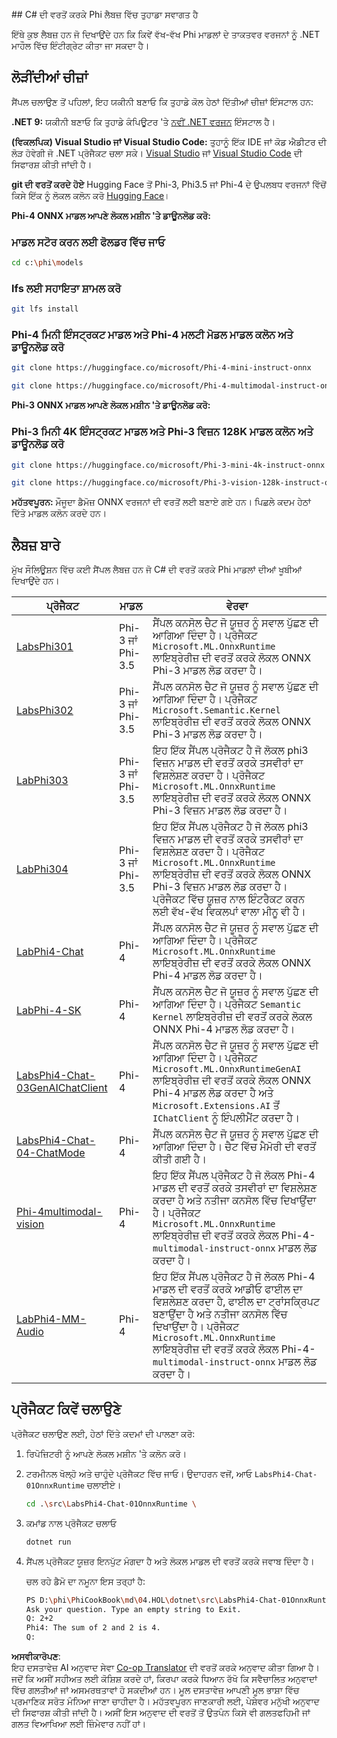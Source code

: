 <!--
CO_OP_TRANSLATOR_METADATA:
{
  "original_hash": "903c509a6d0d1ecce00b849d7f753bdd",
  "translation_date": "2025-07-17T10:35:06+00:00",
  "source_file": "md/04.HOL/dotnet/readme.md",
  "language_code": "pa"
}
-->
﻿## C# ਦੀ ਵਰਤੋਂ ਕਰਕੇ Phi ਲੈਬਜ਼ ਵਿੱਚ ਤੁਹਾਡਾ ਸਵਾਗਤ ਹੈ

ਇੱਥੇ ਕੁਝ ਲੈਬਜ਼ ਹਨ ਜੋ ਦਿਖਾਉਂਦੇ ਹਨ ਕਿ ਕਿਵੇਂ ਵੱਖ-ਵੱਖ Phi ਮਾਡਲਾਂ ਦੇ ਤਾਕਤਵਰ ਵਰਜਨਾਂ ਨੂੰ .NET ਮਾਹੌਲ ਵਿੱਚ ਇੰਟੀਗ੍ਰੇਟ ਕੀਤਾ ਜਾ ਸਕਦਾ ਹੈ।

## ਲੋੜੀਂਦੀਆਂ ਚੀਜ਼ਾਂ

ਸੈਂਪਲ ਚਲਾਉਣ ਤੋਂ ਪਹਿਲਾਂ, ਇਹ ਯਕੀਨੀ ਬਣਾਓ ਕਿ ਤੁਹਾਡੇ ਕੋਲ ਹੇਠਾਂ ਦਿੱਤੀਆਂ ਚੀਜ਼ਾਂ ਇੰਸਟਾਲ ਹਨ:

**.NET 9:** ਯਕੀਨੀ ਬਣਾਓ ਕਿ ਤੁਹਾਡੇ ਕੰਪਿਊਟਰ 'ਤੇ [ਨਵੀਂ .NET ਵਰਜਨ](https://dotnet.microsoft.com/download/dotnet?WT.mc_id=aiml-137032-kinfeylo) ਇੰਸਟਾਲ ਹੈ।

**(ਵਿਕਲਪਿਕ) Visual Studio ਜਾਂ Visual Studio Code:** ਤੁਹਾਨੂੰ ਇੱਕ IDE ਜਾਂ ਕੋਡ ਐਡੀਟਰ ਦੀ ਲੋੜ ਹੋਵੇਗੀ ਜੋ .NET ਪ੍ਰੋਜੈਕਟ ਚਲਾ ਸਕੇ। [Visual Studio](https://visualstudio.microsoft.com?WT.mc_id=aiml-137032-kinfeylo) ਜਾਂ [Visual Studio Code](https://code.visualstudio.com?WT.mc_id=aiml-137032-kinfeylo) ਦੀ ਸਿਫਾਰਸ਼ ਕੀਤੀ ਜਾਂਦੀ ਹੈ।

**git ਦੀ ਵਰਤੋਂ ਕਰਦੇ ਹੋਏ** Hugging Face ਤੋਂ Phi-3, Phi3.5 ਜਾਂ Phi-4 ਦੇ ਉਪਲਬਧ ਵਰਜਨਾਂ ਵਿੱਚੋਂ ਕਿਸੇ ਇੱਕ ਨੂੰ ਲੋਕਲ ਕਲੋਨ ਕਰੋ [Hugging Face](https://huggingface.co/collections/lokinfey/phi-4-family-679c6f234061a1ab60f5547c)।

**Phi-4 ONNX ਮਾਡਲ ਆਪਣੇ ਲੋਕਲ ਮਸ਼ੀਨ 'ਤੇ ਡਾਊਨਲੋਡ ਕਰੋ:**

### ਮਾਡਲ ਸਟੋਰ ਕਰਨ ਲਈ ਫੋਲਡਰ ਵਿੱਚ ਜਾਓ

```bash
cd c:\phi\models
```

### lfs ਲਈ ਸਹਾਇਤਾ ਸ਼ਾਮਲ ਕਰੋ

```bash
git lfs install 
```

### Phi-4 ਮਿਨੀ ਇੰਸਟ੍ਰਕਟ ਮਾਡਲ ਅਤੇ Phi-4 ਮਲਟੀ ਮੋਡਲ ਮਾਡਲ ਕਲੋਨ ਅਤੇ ਡਾਊਨਲੋਡ ਕਰੋ

```bash
git clone https://huggingface.co/microsoft/Phi-4-mini-instruct-onnx

git clone https://huggingface.co/microsoft/Phi-4-multimodal-instruct-onnx
```

**Phi-3 ONNX ਮਾਡਲ ਆਪਣੇ ਲੋਕਲ ਮਸ਼ੀਨ 'ਤੇ ਡਾਊਨਲੋਡ ਕਰੋ:**

### Phi-3 ਮਿਨੀ 4K ਇੰਸਟ੍ਰਕਟ ਮਾਡਲ ਅਤੇ Phi-3 ਵਿਜ਼ਨ 128K ਮਾਡਲ ਕਲੋਨ ਅਤੇ ਡਾਊਨਲੋਡ ਕਰੋ

```bash
git clone https://huggingface.co/microsoft/Phi-3-mini-4k-instruct-onnx

git clone https://huggingface.co/microsoft/Phi-3-vision-128k-instruct-onnx-cpu
```

**ਮਹੱਤਵਪੂਰਨ:** ਮੌਜੂਦਾ ਡੈਮੋਜ਼ ONNX ਵਰਜਨਾਂ ਦੀ ਵਰਤੋਂ ਲਈ ਬਣਾਏ ਗਏ ਹਨ। ਪਿਛਲੇ ਕਦਮ ਹੇਠਾਂ ਦਿੱਤੇ ਮਾਡਲ ਕਲੋਨ ਕਰਦੇ ਹਨ।

## ਲੈਬਜ਼ ਬਾਰੇ

ਮੁੱਖ ਸੌਲਿਊਸ਼ਨ ਵਿੱਚ ਕਈ ਸੈਂਪਲ ਲੈਬਜ਼ ਹਨ ਜੋ C# ਦੀ ਵਰਤੋਂ ਕਰਕੇ Phi ਮਾਡਲਾਂ ਦੀਆਂ ਖੂਬੀਆਂ ਦਿਖਾਉਂਦੇ ਹਨ।

| ਪ੍ਰੋਜੈਕਟ | ਮਾਡਲ | ਵੇਰਵਾ |
| ------------ | -----------| ----------- |
| [LabsPhi301](../../../../../md/04.HOL/dotnet/src/LabsPhi301) | Phi-3 ਜਾਂ Phi-3.5 | ਸੈਂਪਲ ਕਨਸੋਲ ਚੈਟ ਜੋ ਯੂਜ਼ਰ ਨੂੰ ਸਵਾਲ ਪੁੱਛਣ ਦੀ ਆਗਿਆ ਦਿੰਦਾ ਹੈ। ਪ੍ਰੋਜੈਕਟ `Microsoft.ML.OnnxRuntime` ਲਾਇਬ੍ਰੇਰੀਜ਼ ਦੀ ਵਰਤੋਂ ਕਰਕੇ ਲੋਕਲ ONNX Phi-3 ਮਾਡਲ ਲੋਡ ਕਰਦਾ ਹੈ। |
| [LabsPhi302](../../../../../md/04.HOL/dotnet/src/LabsPhi302) | Phi-3 ਜਾਂ Phi-3.5 | ਸੈਂਪਲ ਕਨਸੋਲ ਚੈਟ ਜੋ ਯੂਜ਼ਰ ਨੂੰ ਸਵਾਲ ਪੁੱਛਣ ਦੀ ਆਗਿਆ ਦਿੰਦਾ ਹੈ। ਪ੍ਰੋਜੈਕਟ `Microsoft.Semantic.Kernel` ਲਾਇਬ੍ਰੇਰੀਜ਼ ਦੀ ਵਰਤੋਂ ਕਰਕੇ ਲੋਕਲ ONNX Phi-3 ਮਾਡਲ ਲੋਡ ਕਰਦਾ ਹੈ। |
| [LabPhi303](../../../../../md/04.HOL/dotnet/src/LabsPhi303) | Phi-3 ਜਾਂ Phi-3.5 | ਇਹ ਇੱਕ ਸੈਂਪਲ ਪ੍ਰੋਜੈਕਟ ਹੈ ਜੋ ਲੋਕਲ phi3 ਵਿਜ਼ਨ ਮਾਡਲ ਦੀ ਵਰਤੋਂ ਕਰਕੇ ਤਸਵੀਰਾਂ ਦਾ ਵਿਸ਼ਲੇਸ਼ਣ ਕਰਦਾ ਹੈ। ਪ੍ਰੋਜੈਕਟ `Microsoft.ML.OnnxRuntime` ਲਾਇਬ੍ਰੇਰੀਜ਼ ਦੀ ਵਰਤੋਂ ਕਰਕੇ ਲੋਕਲ ONNX Phi-3 ਵਿਜ਼ਨ ਮਾਡਲ ਲੋਡ ਕਰਦਾ ਹੈ। |
| [LabPhi304](../../../../../md/04.HOL/dotnet/src/LabsPhi304) | Phi-3 ਜਾਂ Phi-3.5 | ਇਹ ਇੱਕ ਸੈਂਪਲ ਪ੍ਰੋਜੈਕਟ ਹੈ ਜੋ ਲੋਕਲ phi3 ਵਿਜ਼ਨ ਮਾਡਲ ਦੀ ਵਰਤੋਂ ਕਰਕੇ ਤਸਵੀਰਾਂ ਦਾ ਵਿਸ਼ਲੇਸ਼ਣ ਕਰਦਾ ਹੈ। ਪ੍ਰੋਜੈਕਟ `Microsoft.ML.OnnxRuntime` ਲਾਇਬ੍ਰੇਰੀਜ਼ ਦੀ ਵਰਤੋਂ ਕਰਕੇ ਲੋਕਲ ONNX Phi-3 ਵਿਜ਼ਨ ਮਾਡਲ ਲੋਡ ਕਰਦਾ ਹੈ। ਪ੍ਰੋਜੈਕਟ ਵਿੱਚ ਯੂਜ਼ਰ ਨਾਲ ਇੰਟਰੈਕਟ ਕਰਨ ਲਈ ਵੱਖ-ਵੱਖ ਵਿਕਲਪਾਂ ਵਾਲਾ ਮੀਨੂ ਵੀ ਹੈ। | 
| [LabPhi4-Chat](../../../../../md/04.HOL/dotnet/src/LabsPhi4-Chat-01OnnxRuntime) | Phi-4 | ਸੈਂਪਲ ਕਨਸੋਲ ਚੈਟ ਜੋ ਯੂਜ਼ਰ ਨੂੰ ਸਵਾਲ ਪੁੱਛਣ ਦੀ ਆਗਿਆ ਦਿੰਦਾ ਹੈ। ਪ੍ਰੋਜੈਕਟ `Microsoft.ML.OnnxRuntime` ਲਾਇਬ੍ਰੇਰੀਜ਼ ਦੀ ਵਰਤੋਂ ਕਰਕੇ ਲੋਕਲ ONNX Phi-4 ਮਾਡਲ ਲੋਡ ਕਰਦਾ ਹੈ। |
| [LabPhi-4-SK](../../../../../md/04.HOL/dotnet/src/LabsPhi4-Chat-02SK) | Phi-4 | ਸੈਂਪਲ ਕਨਸੋਲ ਚੈਟ ਜੋ ਯੂਜ਼ਰ ਨੂੰ ਸਵਾਲ ਪੁੱਛਣ ਦੀ ਆਗਿਆ ਦਿੰਦਾ ਹੈ। ਪ੍ਰੋਜੈਕਟ `Semantic Kernel` ਲਾਇਬ੍ਰੇਰੀਜ਼ ਦੀ ਵਰਤੋਂ ਕਰਕੇ ਲੋਕਲ ONNX Phi-4 ਮਾਡਲ ਲੋਡ ਕਰਦਾ ਹੈ। |
| [LabsPhi4-Chat-03GenAIChatClient](../../../../../md/04.HOL/dotnet/src/LabsPhi4-Chat-03GenAIChatClient) | Phi-4 | ਸੈਂਪਲ ਕਨਸੋਲ ਚੈਟ ਜੋ ਯੂਜ਼ਰ ਨੂੰ ਸਵਾਲ ਪੁੱਛਣ ਦੀ ਆਗਿਆ ਦਿੰਦਾ ਹੈ। ਪ੍ਰੋਜੈਕਟ `Microsoft.ML.OnnxRuntimeGenAI` ਲਾਇਬ੍ਰੇਰੀਜ਼ ਦੀ ਵਰਤੋਂ ਕਰਕੇ ਲੋਕਲ ONNX Phi-4 ਮਾਡਲ ਲੋਡ ਕਰਦਾ ਹੈ ਅਤੇ `Microsoft.Extensions.AI` ਤੋਂ `IChatClient` ਨੂੰ ਇੰਪਲੀਮੈਂਟ ਕਰਦਾ ਹੈ। |
| [LabsPhi4-Chat-04-ChatMode](../../../../../md/04.HOL/dotnet/src/LabsPhi4-Chat-04-ChatMode) | Phi-4 | ਸੈਂਪਲ ਕਨਸੋਲ ਚੈਟ ਜੋ ਯੂਜ਼ਰ ਨੂੰ ਸਵਾਲ ਪੁੱਛਣ ਦੀ ਆਗਿਆ ਦਿੰਦਾ ਹੈ। ਚੈਟ ਵਿੱਚ ਮੈਮੋਰੀ ਦੀ ਵਰਤੋਂ ਕੀਤੀ ਗਈ ਹੈ। |
| [Phi-4multimodal-vision](../../../../../md/04.HOL/dotnet/src/LabsPhi4-MultiModal-01Images) | Phi-4 | ਇਹ ਇੱਕ ਸੈਂਪਲ ਪ੍ਰੋਜੈਕਟ ਹੈ ਜੋ ਲੋਕਲ Phi-4 ਮਾਡਲ ਦੀ ਵਰਤੋਂ ਕਰਕੇ ਤਸਵੀਰਾਂ ਦਾ ਵਿਸ਼ਲੇਸ਼ਣ ਕਰਦਾ ਹੈ ਅਤੇ ਨਤੀਜਾ ਕਨਸੋਲ ਵਿੱਚ ਦਿਖਾਉਂਦਾ ਹੈ। ਪ੍ਰੋਜੈਕਟ `Microsoft.ML.OnnxRuntime` ਲਾਇਬ੍ਰੇਰੀਜ਼ ਦੀ ਵਰਤੋਂ ਕਰਕੇ ਲੋਕਲ Phi-4-`multimodal-instruct-onnx` ਮਾਡਲ ਲੋਡ ਕਰਦਾ ਹੈ। |
| [LabPhi4-MM-Audio](../../../../../md/04.HOL/dotnet/src/LabsPhi4-MultiModal-02Audio) | Phi-4 | ਇਹ ਇੱਕ ਸੈਂਪਲ ਪ੍ਰੋਜੈਕਟ ਹੈ ਜੋ ਲੋਕਲ Phi-4 ਮਾਡਲ ਦੀ ਵਰਤੋਂ ਕਰਕੇ ਆਡੀਓ ਫਾਈਲ ਦਾ ਵਿਸ਼ਲੇਸ਼ਣ ਕਰਦਾ ਹੈ, ਫਾਈਲ ਦਾ ਟ੍ਰਾਂਸਕ੍ਰਿਪਟ ਬਣਾਉਂਦਾ ਹੈ ਅਤੇ ਨਤੀਜਾ ਕਨਸੋਲ ਵਿੱਚ ਦਿਖਾਉਂਦਾ ਹੈ। ਪ੍ਰੋਜੈਕਟ `Microsoft.ML.OnnxRuntime` ਲਾਇਬ੍ਰੇਰੀਜ਼ ਦੀ ਵਰਤੋਂ ਕਰਕੇ ਲੋਕਲ Phi-4-`multimodal-instruct-onnx` ਮਾਡਲ ਲੋਡ ਕਰਦਾ ਹੈ। |

## ਪ੍ਰੋਜੈਕਟ ਕਿਵੇਂ ਚਲਾਉਣੇ

ਪ੍ਰੋਜੈਕਟ ਚਲਾਉਣ ਲਈ, ਹੇਠਾਂ ਦਿੱਤੇ ਕਦਮਾਂ ਦੀ ਪਾਲਣਾ ਕਰੋ:

1. ਰਿਪੋਜ਼ਿਟਰੀ ਨੂੰ ਆਪਣੇ ਲੋਕਲ ਮਸ਼ੀਨ 'ਤੇ ਕਲੋਨ ਕਰੋ।

1. ਟਰਮੀਨਲ ਖੋਲ੍ਹੋ ਅਤੇ ਚਾਹੁੰਦੇ ਪ੍ਰੋਜੈਕਟ ਵਿੱਚ ਜਾਓ। ਉਦਾਹਰਨ ਵਜੋਂ, ਆਓ `LabsPhi4-Chat-01OnnxRuntime` ਚਲਾਈਏ।

    ```bash
    cd .\src\LabsPhi4-Chat-01OnnxRuntime \
    ```

1. ਕਮਾਂਡ ਨਾਲ ਪ੍ਰੋਜੈਕਟ ਚਲਾਓ

    ```bash
    dotnet run
    ```

1. ਸੈਂਪਲ ਪ੍ਰੋਜੈਕਟ ਯੂਜ਼ਰ ਇਨਪੁੱਟ ਮੰਗਦਾ ਹੈ ਅਤੇ ਲੋਕਲ ਮਾਡਲ ਦੀ ਵਰਤੋਂ ਕਰਕੇ ਜਵਾਬ ਦਿੰਦਾ ਹੈ।

   ਚਲ ਰਹੇ ਡੈਮੋ ਦਾ ਨਮੂਨਾ ਇਸ ਤਰ੍ਹਾਂ ਹੈ:

   ```bash
   PS D:\phi\PhiCookBook\md\04.HOL\dotnet\src\LabsPhi4-Chat-01OnnxRuntime> dotnet run
   Ask your question. Type an empty string to Exit.
   Q: 2+2
   Phi4: The sum of 2 and 2 is 4.
   Q:
   ```

**ਅਸਵੀਕਾਰੋਪਣ**:  
ਇਹ ਦਸਤਾਵੇਜ਼ AI ਅਨੁਵਾਦ ਸੇਵਾ [Co-op Translator](https://github.com/Azure/co-op-translator) ਦੀ ਵਰਤੋਂ ਕਰਕੇ ਅਨੁਵਾਦ ਕੀਤਾ ਗਿਆ ਹੈ। ਜਦੋਂ ਕਿ ਅਸੀਂ ਸਹੀਅਤ ਲਈ ਕੋਸ਼ਿਸ਼ ਕਰਦੇ ਹਾਂ, ਕਿਰਪਾ ਕਰਕੇ ਧਿਆਨ ਰੱਖੋ ਕਿ ਸਵੈਚਾਲਿਤ ਅਨੁਵਾਦਾਂ ਵਿੱਚ ਗਲਤੀਆਂ ਜਾਂ ਅਸਮਰਥਤਾਵਾਂ ਹੋ ਸਕਦੀਆਂ ਹਨ। ਮੂਲ ਦਸਤਾਵੇਜ਼ ਆਪਣੀ ਮੂਲ ਭਾਸ਼ਾ ਵਿੱਚ ਪ੍ਰਮਾਣਿਕ ਸਰੋਤ ਮੰਨਿਆ ਜਾਣਾ ਚਾਹੀਦਾ ਹੈ। ਮਹੱਤਵਪੂਰਨ ਜਾਣਕਾਰੀ ਲਈ, ਪੇਸ਼ੇਵਰ ਮਨੁੱਖੀ ਅਨੁਵਾਦ ਦੀ ਸਿਫਾਰਸ਼ ਕੀਤੀ ਜਾਂਦੀ ਹੈ। ਅਸੀਂ ਇਸ ਅਨੁਵਾਦ ਦੀ ਵਰਤੋਂ ਤੋਂ ਉਤਪੰਨ ਕਿਸੇ ਵੀ ਗਲਤਫਹਿਮੀ ਜਾਂ ਗਲਤ ਵਿਆਖਿਆ ਲਈ ਜ਼ਿੰਮੇਵਾਰ ਨਹੀਂ ਹਾਂ।
